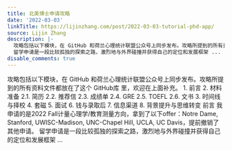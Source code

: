 ```yaml
---
title: 北美博士申请攻略
date: '2022-03-03'
linkTitle: https://lijinzhang.com/post/2022-03-03-tutorial-phd-app/
source: Lijin Zhang
description: |-
  攻略包括以下模块，在 GitHub 和荷兰心理统计联盟公众号上同步发布。攻略所提到的所有资料文件都放在了这个 GitHub库 里，欢迎在上面补充。 1. 前言 2. 材料准备 2.1. 简历 2.2. 推荐信 2.3. 成绩单 2.4. GRE 2.5. TOEFL 2.6. 文书 3. 时间线与择校 4. 套磁 5. 面试 6. 钱与录取后 7. 信息渠道 8. 背景提升与思维转变 前言 我申请的是2022 Fall计量心理学/教育测量方向，拿到了以下offer：Notre Dame, Stanford, UWISC-Madison, UNC-Chapel Hill, UCLA, UC Davis，提前撤销了其他申请。
  留学申请是一段比较孤独的探索之路，激烈地与外界碰撞并获得自己的定位和发展框架 ...
disable_comments: true
---
```

攻略包括以下模块，在 GitHub 和荷兰心理统计联盟公众号上同步发布。攻略所提到的所有资料文件都放在了这个 GitHub库 里，欢迎在上面补充。 1. 前言 2. 材料准备 2.1. 简历 2.2. 推荐信 2.3. 成绩单 2.4. GRE 2.5. TOEFL 2.6. 文书 3. 时间线与择校 4. 套磁 5. 面试 6. 钱与录取后 7. 信息渠道 8. 背景提升与思维转变 前言 我申请的是2022 Fall计量心理学/教育测量方向，拿到了以下offer：Notre Dame, Stanford, UWISC-Madison, UNC-Chapel Hill, UCLA, UC Davis，提前撤销了其他申请。
留学申请是一段比较孤独的探索之路，激烈地与外界碰撞并获得自己的定位和发展框架 ...